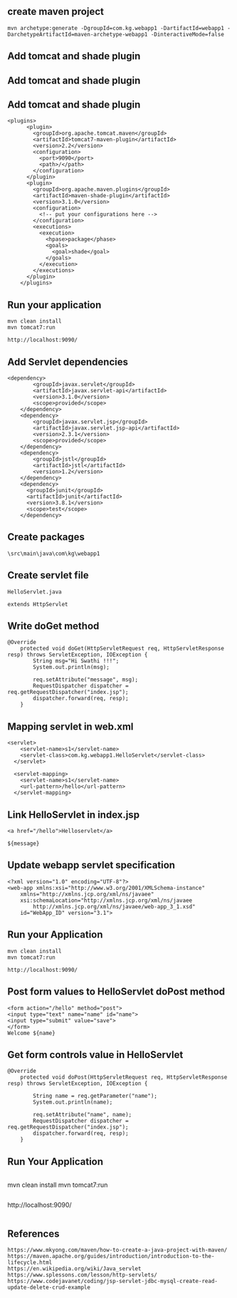 
## create maven project

```
mvn archetype:generate -DgroupId=com.kg.webapp1 -DartifactId=webapp1 -DarchetypeArtifactId=maven-archetype-webapp1 -DinteractiveMode=false
```
## Add tomcat and shade plugin
## Add tomcat and shade plugin
## Add tomcat and shade plugin
```
<plugins>
      <plugin>
        <groupId>org.apache.tomcat.maven</groupId>
        <artifactId>tomcat7-maven-plugin</artifactId>
        <version>2.2</version>
        <configuration>
          <port>9090</port>
          <path>/</path>
        </configuration>
      </plugin>
      <plugin>
        <groupId>org.apache.maven.plugins</groupId>
        <artifactId>maven-shade-plugin</artifactId>
        <version>3.1.0</version>
        <configuration>
          <!-- put your configurations here -->
        </configuration>
        <executions>
          <execution>
            <hpase>package</phase>
            <goals>
              <goal>shade</goal>
            </goals>
          </execution>
        </executions>
      </plugin>
    </plugins>
```
## Run your application
```
mvn clean install
mvn tomcat7:run
```

```
http://localhost:9090/
```
## Add Servlet dependencies
```
<dependency>
        <groupId>javax.servlet</groupId>
        <artifactId>javax.servlet-api</artifactId>
        <version>3.1.0</version>
        <scope>provided</scope>
    </dependency>
    <dependency>
        <groupId>javax.servlet.jsp</groupId>
        <artifactId>javax.servlet.jsp-api</artifactId>
        <version>2.3.1</version>
        <scope>provided</scope>
    </dependency>
    <dependency>
        <groupId>jstl</groupId>
        <artifactId>jstl</artifactId>
        <version>1.2</version>
    </dependency>
    <dependency>
      <groupId>junit</groupId>
      <artifactId>junit</artifactId>
      <version>3.8.1</version>
      <scope>test</scope>
    </dependency>
```
## Create packages
```
\src\main\java\com\kg\webapp1
```
## Create servlet file
```
HelloServlet.java

```

```
extends HttpServlet
```
## Write doGet method
```
@Override
    protected void doGet(HttpServletRequest req, HttpServletResponse resp) throws ServletException, IOException {
        String msg="Hi Swathi !!!";
        System.out.println(msg);

        req.setAttribute("message", msg);        
        RequestDispatcher dispatcher = req.getRequestDispatcher("index.jsp");
        dispatcher.forward(req, resp);
    }
```
## Mapping servlet in web.xml
```
<servlet>
    <servlet-name>s1</servlet-name>
    <servlet-class>com.kg.webapp1.HelloServlet</servlet-class>
  </servlet>

  <servlet-mapping>
    <servlet-name>s1</servlet-name>
    <url-pattern>/hello</url-pattern>
  </servlet-mapping>
```
## Link HelloServlet in index.jsp
```
<a href="/hello">Helloservlet</a>

${message}
```
## Update webapp servlet specification
```
<?xml version="1.0" encoding="UTF-8"?>
<web-app xmlns:xsi="http://www.w3.org/2001/XMLSchema-instance"
    xmlns="http://xmlns.jcp.org/xml/ns/javaee"
    xsi:schemaLocation="http://xmlns.jcp.org/xml/ns/javaee
        http://xmlns.jcp.org/xml/ns/javaee/web-app_3_1.xsd"
    id="WebApp_ID" version="3.1">

```
## Run your Application
```
mvn clean install
mvn tomcat7:run
```

```
http://localhost:9090/
```
## Post form values to HelloServlet doPost method
```
<form action="/hello" method="post">
<input type="text" name="name" id="name">
<input type="submit" value="save">
</form>
Welcome ${name}
```
## Get form controls value in HelloServlet
```
@Override
    protected void doPost(HttpServletRequest req, HttpServletResponse resp) throws ServletException, IOException {
        
        String name = req.getParameter("name");
        System.out.println(name);

        req.setAttribute("name", name);        
        RequestDispatcher dispatcher = req.getRequestDispatcher("index.jsp");
        dispatcher.forward(req, resp);
    }
```
## Run Your Application
```
```
mvn clean install
mvn tomcat7:run
```

```
http://localhost:9090/
```
```
## References
```
https://www.mkyong.com/maven/how-to-create-a-java-project-with-maven/
https://maven.apache.org/guides/introduction/introduction-to-the-lifecycle.html
https://en.wikipedia.org/wiki/Java_servlet
https://www.splessons.com/lesson/http-servlets/
https://www.codejavanet/coding/jsp-servlet-jdbc-mysql-create-read-update-delete-crud-example
```